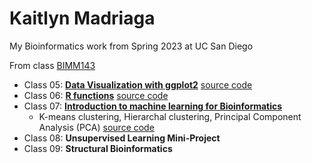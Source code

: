 # Kaitlyn Madriaga
My Bioinformatics work from Spring 2023 at UC San Diego

From class [BIMM143](https://bioboot.github.io/bimm143_S23/)

- Class 05: [**Data Visualization with ggplot2**](https://github.com/madkait/bimm143/blob/main/class05/class05.pdf) [source code](https://github.com/madkait/bimm143/blob/main/class05/class05.R)
- Class 06: [**R functions**](https://github.com/madkait/bimm143/blob/main/class06/class06.pdf) [source code](https://github.com/madkait/bimm143/blob/main/class06/class06.qmd)
- Class 07: [**Introduction to machine learning for Bioinformatics**](https://github.com/madkait/bimm143/blob/main/class07/class07.pdf)
  - K-means clustering, Hierarchal clustering, Principal Component Analysis (PCA) [source code](https://github.com/madkait/bimm143/blob/main/class07/class07.qmd)
- Class 08: **Unsupervised Learning Mini-Project**
- Class 09: **Structural Bioinformatics** 

